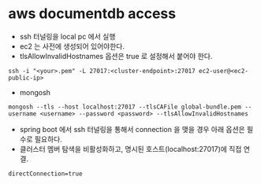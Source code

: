 # aws documentdb access

- ssh 터널링을 local pc 에서 실행
- ec2 는 사전에 생성되어 있어야한다.
- tlsAllowInvalidHostnames 옵션은 true 로 설정해서 붙어야 한다.
```
ssh -i "<your>.pem" -L 27017:<cluster-endpoint>:27017 ec2-user@<ec2-public-ip>
```

- mongosh 
```
mongosh --tls --host localhost:27017 --tlsCAFile global-bundle.pem --username <username> --password <password> --tlsAllowInvalidHostnames
```

- spring boot 에서 ssh 터널링을 통해서 connection 을 맺을 경우 아래 옵션은 필수로 필요하다.
- 클러스터 멤버 탐색을 비활성화하고, 명시된 호스트(localhost:27017)에 직접 연결.
```
directConnection=true
```